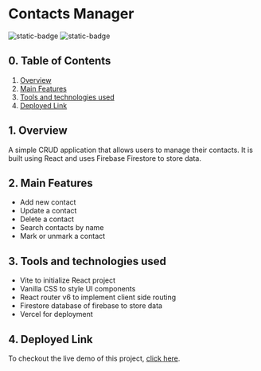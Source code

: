 # Contacts Manager

![static-badge](https://img.shields.io/badge/built_with-love-red?style=for-the-badge)
![static-badge](https://img.shields.io/badge/status-success-limegreen?style=for-the-badge)

## 0. Table of Contents

1. [Overview](#1-overview)
2. [Main Features](#2-main-features)
3. [Tools and technologies used](#3-tools-and-technologies-used)
4. [Deployed Link](#4-deployed-link)

## 1. Overview

A simple CRUD application that allows users to manage their contacts. It is built using React and uses Firebase Firestore to store data.

## 2. Main Features

- Add new contact
- Update a contact
- Delete a contact
- Search contacts by name
- Mark or unmark a contact

## 3. Tools and technologies used

- Vite to initialize React project
- Vanilla CSS to style UI components
- React router v6 to implement client side routing
- Firestore database of firebase to store data
- Vercel for deployment

## 4. Deployed Link

To checkout the live demo of this project, [click here](https://contacts-manager-gamma.vercel.app/).
